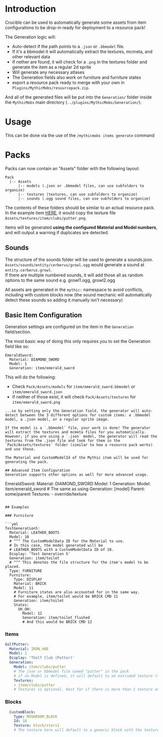 # Introduction

Crucible can be used to automatically generate some assets from item configurations to be drop-in ready for deployment to a resource pack!


The Generation logic will:
  - Auto-detect if the path points to a `.json` or `.bbmodel` file.
  - If it's a bbmodel it will automatically extract the textures, mcmeta, and other relevant data
  - If nether are found, it will check for a `.png` in the textures folder and generate the item as a regular 2d sprite
  - Will generate any necessary atlases
  - The Generation fields also work on furniture and furniture states
  - export a resource pack ready to merge with your own in `Plugins/MythicMobs/resourcepack.zip`.

And all of the generated files will be put into the `Generation/` folder inside the `MythicMobs` main directory (`../plugins/MythicMobs/Generation/`).

# Usage
This can be done via the use of the `/mythicmobs items generate` command


# Packs
Packs can now contain an "Assets" folder with the following layout:
```
Pack
  |-- Assets
      |-- models (.json or .bbmodel files, can use subfolders to organize)
      |-- textures (textures, can use subfolders to organize)
      |-- sounds (.ogg sound files, can use subfolders to organize)
```
The contents of these folders should be similar to an actual resource pack. In the example item [HERE](#items), it would copy the texture file `Assets/textures/item/clubs/putter.png`.  

Items will be generated **using the configured Material and Model numbers**, and will output a warning if duplicates are detected.  

## Sounds
The structure of the sounds folder will be used to generate a sounds.json.
`Assets/sounds/entity/cerberus/growl.ogg` would generate a sound at `entity.cerberus.growl`.  
If there are multiple numbered sounds, it will add those all as random options to the same sound e.g. growl1.ogg, growl2.ogg

All assets are generated in the `mythic:` namespace to avoid conflicts, including with custom blocks now (the sound mechanic will automatically detect these sounds so adding it manually isn't necessary)

## Basic Item Configuration
Generation settings are configured on the item in the `Generation` field/section.

The most basic way of doing this only requires you to set the Generation field like so:
```
EmeraldSword:
  Material: DIAMOND_SWORD
  Model: 1
  Generation: item/emerald_sword
```
This will do the following:
- Check `Pack/Assets/models` for `item/emerald_sword.bbmodel` or `item/emerald_sword.json`
- If neither of those exist, it will check `Pack/Assets/textures` for `item/emerald_sword.png`
```
...so by setting only the Generation field, the generator will auto-detect between the 3 different options for custom items: a .bbmodel model, a .json model, or a regular sprite image.

If the model is a `.bbmodel` file, your work is done! The generator will extract the textures and mcmeta files for you automatically. However, if you are using a `.json` model, the generator will read the textures from the .json file and look for them in the `Pack/Assets/textures` folder (similar to how a resource pack works) and use those.

The Material and CustomModelId of the Mythic item will be used for generating the pack.

## Advanced Item Configuration
Generation supports other options as well for more advanced usage. 
```
EmeraldSword:
  Material: DIAMOND_SWORD
  Model: 1
  Generation:
    Model: item/emerald_sword   # The same as using Generation: [model]
    Parent: some/parent
    Textures:
    - override/texture
```

## Examples

### Furniture

```yml
TestGeneration5:
  Material: LEATHER_BOOTS
  Model: 10 
  # ^^^ The CustomModelData ID for the Material to use.
  # In this case, the model generated will be 
  # LEATHER_BOOTS with a CustomModelData ID of 10.
  Display: 'Test Generation 5'
  Generation: item/toilet 
  # ^^^ This denotes the file structure for the item's model to be placed.
  Type: FURNITURE
  Furniture:
    Type: DISPLAY
    Material: BRICK
    Model: 11
    # Furniture states are also accounted for in the same way.
    # For example, item/toilet would be BRICK CMD 11
    Generation: item/toilet
    States:
      UH_OH:
        Model: 12
        Generation: item/toilet_flushed
        # And this would be BRICK CMD 12
```

### Items

```yml
GolfPutter:
  Material: IRON_HOE
  Model: 1
  Display: 'TGolf Club (Putter)'
  Generation:
    Model: item/clubs/putter
    # The json or bbmodel file named "putter" in the pack
    # if no Model is defined, it will default to an extruded texture (think diamonds)
    Textures:
    - item/clubs/putter
    # Textures is optional, best for if there is more than 1 texture on a model.
```

### Blocks

```yml
  CustomBlock:
    Type: MUSHROOM_BLOCK
    Id: 18
    Texture: block/stars1
    # The texture here will default to a generic block with the texture on all sides.
```